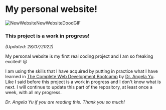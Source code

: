 # My personal website! 
![NewWebsiteNewWebsiteDoodGIF](https://user-images.githubusercontent.com/59171612/181077985-d2fbc828-0136-48ed-8229-1b562dd8958b.gif)
### This project is a work in progress! 
*(Updated: 28/07/2022)*

My personal website is my first real coding project and I am so freaking excited! 😃 

I am using the skills that I have acquired by putting in practice what I have learned in [The Complete Web Development Bootcamp](https://github.com/angelabauer/web-development-bootcamp) by [Dr. Angela Yu](https://twitter.com/yu_angela). Like I said before this project is a work in progress and I don't know what is next. I will continue to update this part of the repository, at least once a week, with all my progress.  

*Dr. Angela Yu if you are reading this. Thank you so much!* 



